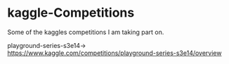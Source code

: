 # kaggle-Competitions
Some of the kaggles competitions I am taking part on.

playground-series-s3e14-> https://www.kaggle.com/competitions/playground-series-s3e14/overview 
